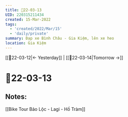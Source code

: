 ```yaml
---
title: 📝22-03-13
UID: 220315211434
created: 15-Mar-2022
tags:
  - 'created/2022/Mar/15'
  - 'daily/private'
summary: Đạp xe Bình Châu - Gia Kiệm, lên xe heo
location: Gia Kiệm
---
```

[[📝22-03-12|<- Yesterday]] | [[📝22-03-14|Tomorrow ->]]
# 📝22-03-13

## Notes:
[[Bike Tour Bảo Lộc - Lagi - Hồ Tràm]]
